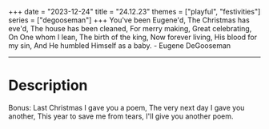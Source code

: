 +++
date = "2023-12-24"
title = "24.12.23"
themes = ["playful", "festivities"]
series = ["degooseman"]
+++
You've been Eugene'd,
The Christmas has eve'd,
The house has been cleaned,
For merry making,
Great celebrating,
On One whom I lean,
The birth of the king,
Now forever living,
His blood for my sin,
And He humbled Himself as a baby.
\- Eugene DeGooseman

---

# Description

Bonus:
Last Christmas I gave you a poem,
The very next day I gave you another,
This year to save me from tears,
I'll give you another poem.
